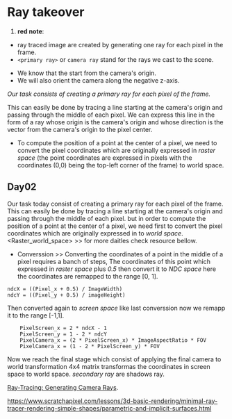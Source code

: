 # Ray takeover


1. **red note**:

* ray traced image are created by generating one ray for each pixel in the frame.
* `<primary ray>` or `camera ray` stand for the rays we cast to the scene.
+ We know that the start from the camera's origin.
+ We will also orient the camera along the negative z-axis.

*Our task consists of creating a primary ray for each pixel of the frame.*

This can easily be done by tracing a line starting at the camera's origin and passing through the middle of each pixel. 
We can express this line in the form of a ray whose origin is the camera's origin and whose direction is the vector from the camera's origin to the pixel center.
* To compute the position of a point at the center of a pixel, we need to convert the pixel coordinates which are originally expressed in *raster space* (the point coordinates are expressed in pixels with the coordinates (0,0) being the top-left corner of the frame) to world space.

## Day02

Our task today consist of creating a primary ray for each pixel of the frame. This can easily be done by tracing a line starting at the camera's origin and passing through the middle of each pixel.
but in order to compute the position of a point at the center of a pixel, we need first to convert the pixel coordinates which are originally expressed in <raster space> to *world space*.
<Raster_world_space> >> for more daitles check resource bellow.
- Converssion >> Converting the coordinates of a point in the middle of a pixel requires a banch of steps, The coordinates of this point which expressed in *raster space* plus *0.5* then convert it to *NDC space* here the coordinates are remapped to the range [0, 1].

```
ndcX = ((Pixel_x + 0.5) / ImageWidth)
ndcY = ((Pixel_y + 0.5) / imageHeight)

```
	
Then converted again to *screen space* like last converssion now we remapp it to the range [-1,1].
~~~~
	PixelScreen_x = 2 * ndcX - 1
	PixelScreen_y = 1 - 2 * ndcY
	PixelCamera_x = (2 * PixelScreen_x) * ImageAspectRatio * FOV
	PixelCamera_x = (1 - 2 * PixelScreen_y) * FOV
~~~~
	
Now we reach the final stage which consist of applying the final camera to world transformation 4x4 matrix transformas the coordinates in screen space to world space.
*secondary ray* are shadows ray.

[Ray-Tracing: Generating Camera Rays](https://www.scratchapixel.com/lessons/3d-basic-rendering/ray-tracing-generating-camera-rays/generating-camera-rays.html#:~:text=This%20can%20easily%20be%20done,origin%20to%20the%20pixel%20center).



https://www.scratchapixel.com/lessons/3d-basic-rendering/minimal-ray-tracer-rendering-simple-shapes/parametric-and-implicit-surfaces.html